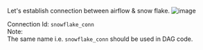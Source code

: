 Let's establish connection between airflow & snow flake.
![image](https://github.com/user-attachments/assets/306508d6-e633-4876-aff6-d527f3823f05)


Connection Id: `snowflake_conn`</br>
Note:</br>
The same name i.e. `snowflake_conn` should be used in DAG code.
